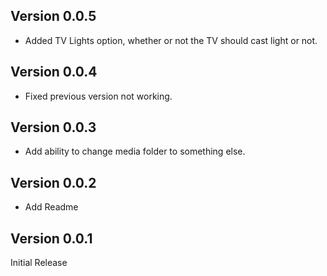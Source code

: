 ## Version 0.0.5
- Added TV Lights option, whether or not the TV should cast light or not.

## Version 0.0.4
- Fixed previous version not working.

## Version 0.0.3

- Add ability to change media folder to something else.

## Version 0.0.2

- Add Readme

## Version 0.0.1

Initial Release
